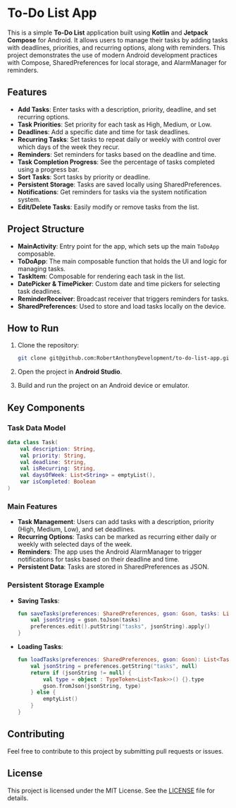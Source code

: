 
# To-Do List App

This is a simple **To-Do List** application built using **Kotlin** and **Jetpack Compose** for Android. It allows users to manage their tasks by adding tasks with deadlines, priorities, and recurring options, along with reminders. This project demonstrates the use of modern Android development practices with Compose, SharedPreferences for local storage, and AlarmManager for reminders.

## Features

- **Add Tasks**: Enter tasks with a description, priority, deadline, and set recurring options.
- **Task Priorities**: Set priority for each task as High, Medium, or Low.
- **Deadlines**: Add a specific date and time for task deadlines.
- **Recurring Tasks**: Set tasks to repeat daily or weekly with control over which days of the week they recur.
- **Reminders**: Set reminders for tasks based on the deadline and time.
- **Task Completion Progress**: See the percentage of tasks completed using a progress bar.
- **Sort Tasks**: Sort tasks by priority or deadline.
- **Persistent Storage**: Tasks are saved locally using SharedPreferences.
- **Notifications**: Get reminders for tasks via the system notification system.
- **Edit/Delete Tasks**: Easily modify or remove tasks from the list.

## Project Structure

- **MainActivity**: Entry point for the app, which sets up the main `ToDoApp` composable.
- **ToDoApp**: The main composable function that holds the UI and logic for managing tasks.
- **TaskItem**: Composable for rendering each task in the list.
- **DatePicker & TimePicker**: Custom date and time pickers for selecting task deadlines.
- **ReminderReceiver**: Broadcast receiver that triggers reminders for tasks.
- **SharedPreferences**: Used to store and load tasks locally on the device.

## How to Run

1. Clone the repository:
   ```bash
   git clone git@github.com:RobertAnthonyDevelopment/to-do-list-app.git
   ```

2. Open the project in **Android Studio**.

3. Build and run the project on an Android device or emulator.

## Key Components

### Task Data Model

```kotlin
data class Task(
    val description: String,
    val priority: String,
    val deadline: String,
    val isRecurring: String,
    val daysOfWeek: List<String> = emptyList(),
    var isCompleted: Boolean
)
```

### Main Features

- **Task Management**: Users can add tasks with a description, priority (High, Medium, Low), and set deadlines.
- **Recurring Options**: Tasks can be marked as recurring either daily or weekly with selected days of the week.
- **Reminders**: The app uses the Android AlarmManager to trigger notifications for tasks based on their deadline and time.
- **Persistent Data**: Tasks are stored in SharedPreferences as JSON.

### Persistent Storage Example

- **Saving Tasks**:
  ```kotlin
  fun saveTasks(preferences: SharedPreferences, gson: Gson, tasks: List<Task>) {
      val jsonString = gson.toJson(tasks)
      preferences.edit().putString("tasks", jsonString).apply()
  }
  ```

- **Loading Tasks**:
  ```kotlin
  fun loadTasks(preferences: SharedPreferences, gson: Gson): List<Task> {
      val jsonString = preferences.getString("tasks", null)
      return if (jsonString != null) {
          val type = object : TypeToken<List<Task>>() {}.type
          gson.fromJson(jsonString, type)
      } else {
          emptyList()
      }
  }
  ```

## Contributing

Feel free to contribute to this project by submitting pull requests or issues.

## License

This project is licensed under the MIT License. See the [LICENSE](LICENSE.txt) file for details.
